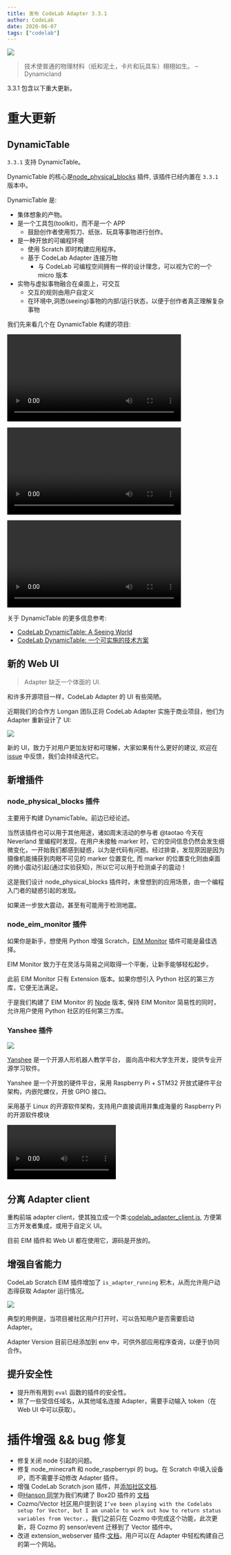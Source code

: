 ```yaml
---
title: 发布 CodeLab Adapter 3.3.1
author: CodeLab
date: 2020-06-07
tags: ["codelab"]
---
```


<img class="img-responsive" src="http://adapter.codelab.club/img/WechatIMG1946.jpeg" />

> 技术使普通的物理材料（纸和泥土，卡片和玩具车）栩栩如生。 – Dynamicland

3.3.1 包含以下重大更新。

<!--more-->

# 重大更新

## DynamicTable

`3.3.1` 支持 DynamicTable。

DynamicTable 的核心是[node_physical_blocks](https://github.com/CodeLabClub/codelab_adapter_extensions/blob/master/nodes_v3/node_physical_blocks.py) 插件, 该插件已经内置在 `3.3.1` 版本中。

DynamicTable 是:

-   集体想象的产物。
-   是一个工具包(toolkit)，而不是一个 APP
    -   鼓励创作者使用剪刀、纸张、玩具等事物进行创作。
-   是一种开放的可编程环境
    -   使用 Scratch 即时构建应用程序。
    -   基于 CodeLab Adapter 连接万物
        -   与 CodeLab 可编程空间拥有一样的设计理念，可以视为它的一个 micro 版本
-   实物与虚拟事物融合在桌面上，可交互
    -   交互的规则由用户自定义
    -   在环境中,洞悉(seeing)事物的内部/运行状态，以便于创作者真正理解复杂事物

我们先来看几个在 DynamicTable 构建的项目:

<video width=80% src="https://adapter.codelab.club/video/1590154622682774.mp4" controls="controls"></video>

<video width=80% src="https://adapter.codelab.club/video/1589459621915320.mp4" controls="controls"></video>

<video width=80% src="https://adapter.codelab.club/video/1590665913541756.mp4" controls="controls"></video>

关于 DynamicTable 的更多信息参考:

-   [CodeLab DynamicTable: A Seeing World](https://www.codelab.club/blog/codelab-dynamictable-a-seeing-world/)
-   [CodeLab DynamicTable: 一个可实施的技术方案](https://www.codelab.club/blog/codelab-dynamictable-an-instance/)

## 新的 Web UI

> Adapter 缺乏一个体面的 UI.

和许多开源项目一样，CodeLab Adapter 的 UI 有些简陋。

近期我们的合作方 Longan 团队正将 CodeLab Adapter 实施于商业项目，他们为 Adapter 重新设计了 UI:

![](https://adapter.codelab.club/img/15b06590c09a5212db8bb3cb7a0f1620.png)

新的 UI，致力于对用户更加友好和可理解，大家如果有什么更好的建议, 欢迎在 [issue](https://github.com/CodeLabClub/codelab_adapter_extensions/issues) 中反馈，我们会持续迭代它。

## 新增插件

### node_physical_blocks 插件

主要用于构建 DynamicTable。前边已经论述。

当然该插件也可以用于其他用途，诸如周末活动的参与者 @taotao 今天在 Neverland 里编程时发现，在用户未接触 marker 时，它的空间信息仍然会发生细微变化，一开始我们都感到疑惑，以为是代码有问题。经过排查，发现原因是因为摄像机能捕获到肉眼不可见的 marker 位置变化, 而 marker 的位置变化则由桌面的微小震动引起(通过实验获知)，所以它可以用于检测桌子的震动！

这是我们设计 node_physical_blocks 插件时，未曾想到的应用场景，由一个编程入门者的疑惑引起的发现。

如果进一步放大震动，甚至有可能用于检测地震。

### node_eim_monitor 插件

如果你是新手，想使用 Python 增强 Scratch，[EIM Monitor](https://adapter.codelab.club/extension_guide/eim_monitor/) 插件可能是最佳选择。

EIM Monitor 致力于在灵活与简易之间取得一个平衡，让新手能够轻松起步。

此前 EIM Monitor 只有 Extension 版本。如果你想引入 Python 社区的第三方库，它便无法满足。

于是我们构建了 EIM Monitor 的 [Node](https://adapter.codelab.club/dev_guide/Adapter-Node/) 版本, 保持 EIM Monitor 简易性的同时，允许用户使用 Python 社区的任何第三方库。

### Yanshee 插件

![](https://www.ubtechedu.com/Uploads/image/20181119/5bf267e6c6ccc.png)

[Yanshee](https://www.ubtechedu.com/show-59.html) 是一个开源人形机器人教学平台， 面向高中和大学生开发，提供专业开源学习软件。

Yanshee 是一个开放的硬件平台，采用 Raspberry Pi + STM32 开放式硬件平台架构，内嵌陀螺仪，开放 GPIO 接口。

采用基于 Linux 的开源软件架构，支持用户直接调用并集成海量的 Raspberry Pi 的开源软件模块

<video width=50% src="https://adapter.codelab.club/video/1589960907435316.mp4" controls="controls"></video>

## 分离 Adapter client

重构前端 adapter client，使其独立成一个类:[codelab_adapter_client.js](https://github.com/CodeLabClub/scratch3_eim/blob/v3/codelab_adapter_base.js), 方便第三方开发者集成，或用于自定义 UI。

目前 EIM 插件和 Web UI 都在使用它，源码是开放的。

## 增强自省能力

CodeLab Scratch EIM 插件增加了 `is_adapter_running` 积木，从而允许用户动态得获取 Adapter 运行情况。

![](https://adapter.codelab.club/img/206dfb1db7d27c3302b7f4a35796fc06.png)

典型的用例是，当项目被社区用户打开时，可以告知用户是否需要启动 Adapter。

Adapter Version 目前已经添加到 env 中，可供外部应用程序查询，以便于协同合作。

## 提升安全性

-   提升所有用到 `eval` 函数的插件的安全性。
-   除了一些受信任域名，从其他域名连接 Adapter，需要手动输入 token（在 Web UI 中可以获取）。

# 插件增强 && bug 修复

-   修复关闭 node 引起的问题。
-   修复 node_minecraft 和 node_raspberrypi 的 bug。在 Scratch 中填入设备 IP，而不需要手动修改 Adapter 插件。
-   增强 CodeLab Scratch json 插件，并[添加社区文档](https://adapter.codelab.club/extension_guide/json/).
-   [@Hanson 同学](https://rcfclass7.wordpress.com/author/hansonxie/)为我们构建了 Box2D 插件的 [文档](https://adapter.codelab.club/extension_guide/Box2D/)
-   Cozmo/Vector 社区用户提到说 `I’ve been playing with the Codelabs setup for Vector, but I am unable to work out how to return status variables from Vector.`，我们之前只在 Cozmo 中完成这个功能，此次更新，将 Cozmo 的 sensor/event 迁移到了 Vector 插件中。
-   改进 extension_webserver 插件:[文档](https://adapter.codelab.club/extension_guide/webserver/)，用户可以在 Adapter 中轻松构建自己的第一个网站。

